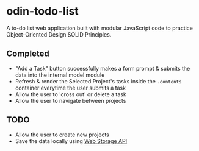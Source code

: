 # odin-todo-list
A to-do list web application built with modular JavaScript code to practice Object-Oriented Design SOLID Principles.

## Completed
- "Add a Task" button successfully makes a form prompt & submits the data into the internal model module
- Refresh & render the Selected Project's tasks inside the `.contents` container everytime the user submits a task
- Allow the user to 'cross out' or delete a task
- Allow the user to navigate between projects

## TODO
- Allow the user to create new projects
- Save the data locally using [Web Storage API](https://developer.mozilla.org/en-US/docs/Web/API/Web_Storage_API/Using_the_Web_Storage_API)